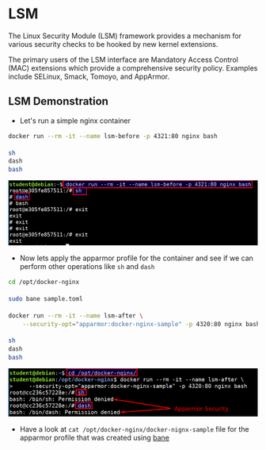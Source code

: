 # LSM

The Linux Security Module (LSM) framework provides a mechanism for various security checks to be hooked by new kernel extensions.

The primary users of the LSM interface are Mandatory Access Control (MAC) extensions which provide a comprehensive security policy. Examples include SELinux, Smack, Tomoyo, and AppArmor.

## LSM Demonstration

* Let's run a simple nginx container

```bash
docker run --rm -it --name lsm-before -p 4321:80 nginx bash

sh
dash
bash
```

![lsm before nginx](images/lsm-before.png)

* Now lets apply the apparmor profile for the container and see if we can perform other operations like `sh` and `dash`

```bash
cd /opt/docker-nginx

sudo bane sample.toml

docker run --rm -it --name lsm-after \
    --security-opt="apparmor:docker-nginx-sample" -p 4320:80 nginx bash

sh
dash
bash
```

![lsm after nginx](images/lsm-after.png)

* Have a look at `cat /opt/docker-nginx/docker-nignx-sample` file for the apparmor profile that was created using [bane](https://github.com/genuinetools/bane)

